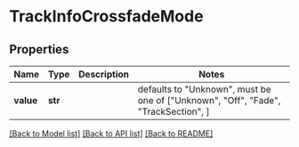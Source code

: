 # TrackInfoCrossfadeMode


## Properties
Name | Type | Description | Notes
------------ | ------------- | ------------- | -------------
**value** | **str** |  | defaults to "Unknown",  must be one of ["Unknown", "Off", "Fade", "TrackSection", ]

[[Back to Model list]](../README.md#documentation-for-models) [[Back to API list]](../README.md#documentation-for-api-endpoints) [[Back to README]](../README.md)


